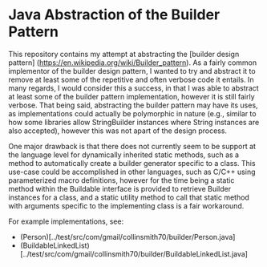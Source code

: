 # Java Abstraction of the Builder Pattern

This repository contains my attempt at abstracting the [builder design pattern]
(https://en.wikipedia.org/wiki/Builder_pattern). As a fairly common implementor of the builder
design pattern, I wanted to try and abstract it to remove at least some of the repetitive and
often verbose code it entails. In many regards, I would consider this a success, in that I was able
to abstract at least some of the builder pattern implementation, however it is still fairly verbose.
That being said, abstracting the builder pattern may have its uses, as implementations could
actually be polymorphic in nature (e.g., similar to how some libraries allow StringBuilder
instances where String instances are also accepted), however this was not apart of the design
process.

One major drawback is that there does not currently seem to be support at the language level for
dynamically inherited static methods, such as a method to automatically create a builder generator
specific to a class. This use-case could be accomplished in other languages, such as C/C++ using
parameterized macro definitions, however for the time being a static method within the Buildable
interface is provided to retrieve Builder instances for a class, and a static utility method to
call that static method with arguments specific to the implementing class is a fair workaround.

For example implementations, see:
- (Person)[../test/src/com/gmail/collinsmith70/builder/Person.java]
- (BuildableLinkedList)[../test/src/com/gmail/collinsmith70/builder/BuildableLinkedList.java]